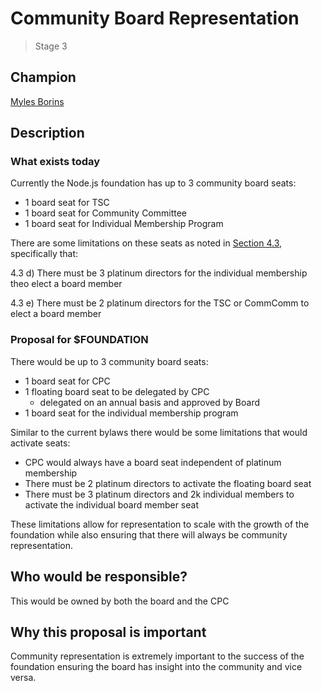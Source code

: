 # Community Board Representation
>  Stage 3

## Champion

[Myles Borins](https://github.com/MylesBorins)

## Description

### What exists today

Currently the Node.js foundation has up to 3 community board seats:

* 1 board seat for TSC
* 1 board seat for Community Committee
* 1 board seat for Individual Membership Program

There are some limitations on these seats as noted in [Section 4.3](https://github.com/nodejs/board/blob/master/by-laws.md#section-43-nomination-election-and-term-of-office-of-directors),
specifically that:

4.3 d) There must be 3 platinum directors for the individual membership theo elect a board member

4.3 e) There must be 2 platinum directors for the TSC or CommComm to elect a board member

### Proposal for $FOUNDATION

There would be up to 3 community board seats:

* 1 board seat for CPC
* 1 floating board seat to be delegated by CPC
  - delegated on an annual basis and approved by Board
* 1 board seat for the individual membership program

Similar to the current bylaws there would be some limitations that would activate seats:

* CPC would always have a board seat independent of platinum membership
* There must be 2 platinum directors to activate the floating board seat
* There must be 3 platinum directors and 2k individual members to activate the individual board member seat

These limitations allow for representation to scale with the growth of the foundation while also ensuring that there
will always be community representation.

## Who would be responsible?

This would be owned by both the board and the CPC

## Why this proposal is important

Community representation is extremely important to the success of the foundation ensuring the board has insight
into the community and vice versa.
